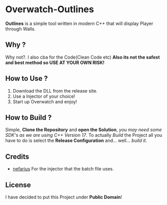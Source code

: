 # Overwatch-Outlines

**Outlines** is a simple tool written in modern C++ that will display Player through Walls.

## Why ?

Why not?. I also cba for the Code(Clean Code etc) **Also its not the safest and best method so USE AT YOUR OWN RISK!**

## How to Use ?

1. Download the DLL from the release site.
2. Use a Injector of your choice!
3. Start up Overwatch and enjoy!

## How to Build ?

Simple, **Clone the Repository** and **open the Solution**, *you may need some SDK's as we are using C++ Version 17*.
To actually *Build* the Project all you have to do is select the **Release Configuration** and... well... *build it*.

## Credits

- [nefarius](https://github.com/nefarius/Injector) For the injector that the batch file uses.

## License

I have decided to put this Project under **Public Domain**!

